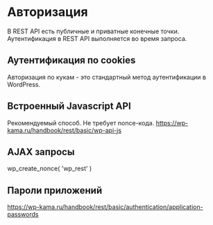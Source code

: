 # Авторизация
В REST API есть публичные и приватные конечные точки. Аутентификация в REST API выполняется во время запроса.

## Аутентификация по cookies
Авторизация по кукам - это стандартный метод аутентификации в WordPress.

## Встроенный Javascript API
Рекомендуемый способ. Не требует nonce-кода. https://wp-kama.ru/handbook/rest/basic/wp-api-js

## AJAX запросы
wp_create_nonce( 'wp_rest' )

## Пароли приложений
https://wp-kama.ru/handbook/rest/basic/authentication/application-passwords  
